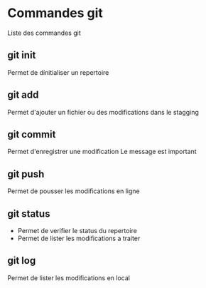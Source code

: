 # Commandes git
Liste des commandes git

## git init
Permet de dínitialiser un repertoire

## git add
Permet d'ajouter un fichier ou des modifications dans le stagging

## git commit
Permet d'enregistrer une modification
Le message est important

## git push
Permet de pousser les modifications en ligne

## git status
- Permet de verifier le status du repertoire
- Permet de lister les modifications a traiter

## git log
Permet de lister les modifications en local